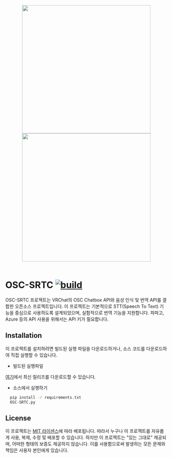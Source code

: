 <p align="center">
  <img src="https://github.com/rera-vrc/OSC-SRTC/blob/main/imgs/Dark-Logo.png?raw=true#gh-dark-mode-only" width="400">
  <img src="https://github.com/rera-vrc/OSC-SRTC/blob/main/imgs/Light-Logo.png?raw=true#gh-light-mode-only" width="400">
  </br>
  </br>
</p>

# OSC-SRTC [![build](https://github.com/rera-vrc/OSC-SRTC/actions/workflows/release.yaml/badge.svg)](https://github.com/rera-vrc/OSC-SRTC/actions/workflows/release.yaml)

OSC-SRTC 프로젝트는 VRChat의 OSC Chatbox API와 음성 인식 및 번역 API를 결합한 오픈소스 프로젝트입니다. 이 프로젝트는 기본적으로 STT(Speech To Text) 기능을 중심으로 사용하도록 설계되었으며, 실험적으로 번역 기능을 지원합니다. 파파고, Azure 등의 API 사용을 위해서는 API 키가 필요합니다.

## Installation

이 프로젝트를 설치하려면 빌드된 실행 파일을 다운로드하거나, 소스 코드를 다운로드하여 직접 실행할 수 있습니다.

* 빌드된 실행파일

[여기](https://github.com/rera-vrc/OSC-SRTC/releases)에서 최신 릴리즈를 다운로드할 수 있습니다.

* 소스에서 실행하기

```bash
  pip install -r requirements.txt
  OSC-SRTC.py
```
    
## License

이 프로젝트는 [MIT 라이센스](https://choosealicense.com/licenses/mit/)에 따라 배포됩니다. 따라서 누구나 이 프로젝트를 자유롭게 사용, 복제, 수정 및 배포할 수 있습니다. 하지만 이 프로젝트는 "있는 그대로" 제공되며, 어떠한 형태의 보증도 제공하지 않습니다. 이를 사용함으로써 발생하는 모든 문제와 책임은 사용자 본인에게 있습니다.